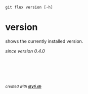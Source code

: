 
    git flux version [-h]

# version

shows the currently installed version.

_since version 0.4.0_
 



<br/><br/>
---
<sup><i>created with <b><a href="https://github.com/eliranmal/styli.sh">styli.sh</a></b></i></sup>
